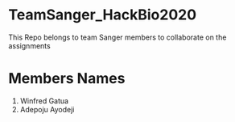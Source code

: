 # TeamSanger_HackBio2020
This Repo belongs to team Sanger members to collaborate on the assignments

# Members Names

1. Winfred Gatua
2. Adepoju Ayodeji